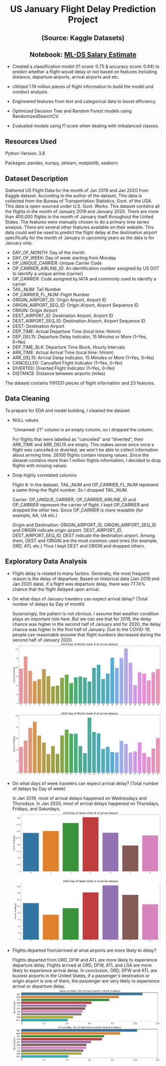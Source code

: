 # <center>US January Flight Delay Prediction Project</center>

## <center>(Source: Kaggle Datasets)</center>
## <center>Notebook: [ML-DS Salary Estimate](https://github.com/haorzeng1997/Data-Scientist-Salary-Project/blob/master/data%20science%20salary%20estimate%20project%20report.pdf)</center>

- Created a classification model (f1 score: 0.75 & accuracy score: 0.94) to predict whether a flight would delay or not based on features including distance, departure airports, arrival airports and etc.

- Utilized 1.19 million pieces of flight information to build the model and conduct analysis.

- Engineered features from text and categorical data to boost efficiency.

- Optimized Decision Tree and Random Forest models using RandomizedSearchCV.

- Evaluated models using f1 score when dealing with imbalanced classes.

## Resources Used

Python Version: 3.8

Packages: pandas, numpy, sklearn, matplotlib, seaborn

## Dataset Description
Gathered US Flight Data for the month of Jan 2019 and Jan 2020 from Kaggle dataset. 
According to the author of the dataset, This data is collected from the Bureau of Transportation Statistics, Govt. of the USA. This data is open-sourced under U.S. Govt. Works. This dataset contains all the flights in the month of January 2019 and January 2020. There are more than 400,000 flights in the month of January itself throughout the United States. The features were manually chosen to do a primary time series analysis. There are several other features available on their website. This data could well be used to predict the flight delay at the destination airport specifically for the month of January in upcoming years as the data is for January only.

- DAY_OF_MONTH: Day of the month
- DAY_OF_WEEK: Day of week starting from Monday
- OP_UNIQUE_CARRIER: Unique Carrier Code
- OP_CARRIER_AIRLINE_ID: An identification number assigned by US DOT to identify a unique airline (carrier)
- OP_CARRIER: Code assigned by IATA and commonly used to identify a carrier
- TAIL_NUM: Tail Number
- OP_CARRIER_FL_NUM: Flight Number
- ORIGIN_AIRPORT_ID: Origin Airport, Airport ID
- ORIGIN_AIRPORT_SEQ_ID: Origin Airport, Airport Sequence ID
- ORIGIN: Origin Airport
- DEST_AIRPORT_ID: Destination Airport, Airport ID
- DEST_AIRPORT_SEQ_ID: Destination Airport, Airport Sequence ID
- DEST: Destination Airport
- DEP_TIME: Actual Departure Time (local time: hhmm)
- DEP_DEL15: Departure Delay Indicator, 15 Minutes or More (1=Yes, 0=No)
- DEP_TIME_BLK: Departure Time Block, Hourly Intervals
- ARR_TIME: Actual Arrival Time (local time: hhmm)
- ARR_DEL15: Arrival Delay Indicator, 15 Minutes or More (1=Yes, 0=No)
- CANCELLED: Cancelled Flight Indicator (1=Yes, 0=No)
- DIVERTED: Diverted Flight Indicator (1=Yes, 0=No)
- DISTANCE: Distance between airports (miles)

The dataset contains 1191331 pieces of flight information and 23 features.

## Data Cleaning
To prepare for EDA and model building, I cleaned the dataset:

- NULL values

	"Unnamed: 21" column is an empty column, so I dropped the column.
	
	For flights that were labelled as "cancelled" and "diverted", their ARR_TIME and ARR_DEL15 are empty. This makes sense since once a flight was cancelled or diverted, we won't be able to collect information about arriving time. 26100 flights contain missing values. Since the dataset contains more than 1 million flights information, I decided to drop flights with missing values.
	
- Drop highly correlated columns

	Flight #: In the dataset, TAIL_NUM and OP_CARRIER_FL_NUM represent a same thing-the flight number. So I dropped TAIL_NUM.
	
	Carrier: OP_UNIQUE_CARRIER, OP_CARRIER_AIRLINE_ID and OP_CARRIER represent the carrier of flight. I kept OP_CARRIER and dropped the other two. Since OP_CARRIER is more readable (for example, AA, UA etc.) 

	Origin and Destination: ORIGIN_AIRPORT_ID, ORIGIN_AIRPORT_SEQ_ID and ORIGIN indicate origin airport. DEST_AIRPORT_ID, DEST_AIRPORT_SEQ_ID, DEST indicate the destination airport. Among them, DEST and ORIGIN are the most common used ones (for example, ORD, ATL etc.) Thus I kept DEST and ORGIN and dropped others.

## Exploratory Data Analysis

- Flight delay is related to many factors. Generally, the most frequent reason is the delay of departure. Based on historical data (Jan 2019 and Jan 2020 data), if a flight was departure delay, there was 77.74% chance that the flight delayed upon arrival. 

- On what days of January travelers can expect arrival delay? (Total number of delays by Day of month)

	Surprisingly, the pattern is not obvious. I assume that weather condition plays an important role here. But we can see that for 2019, the delay chance was higher in the second half of January and for 2020, the delay chance was higher in the first half of January. Due to the COVID-19, people can reasonable assume that flight numbers decreased during the second half of January 2020.
![alt text][logo1]

[logo1]: https://github.com/haorzeng1997/Jan-Flight-Delay-Prediction/blob/master/graph/dom.png "dom"

- On what days of week travelers can expect arrival delay? (Total number of delays by Day of week)

	In Jan 2019, most of arrival delays happened on Wednesdays and Thursdays. In Jan 2020, most of arrival delays happened on Thursdays, Fridays, and Saturdays.
![alt text][logo2]

[logo2]: https://github.com/haorzeng1997/Jan-Flight-Delay-Prediction/blob/master/graph/dow.png "dow"

- Flights departed from/arrived at what airports are more likely to delay?
	
	Flights departed from ORD, DFW and ATL are more likely to experience departure delay.
	Flights arrived at ORD, DFW, ATL and LGA are more likely to experience arrival delay.
	In conclusion, ORD, DFW and ATL are busiest airports in the United States, if a passenger's destination or origin airport is one of them, the passenger are very likely to experience arrival or departure delay.
![alt text][logo3]

[logo3]: https://github.com/haorzeng1997/Jan-Flight-Delay-Prediction/blob/master/graph/top10airport.png "top10airport"
